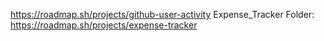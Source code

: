 https://roadmap.sh/projects/github-user-activity
Expense_Tracker Folder: https://roadmap.sh/projects/expense-tracker

